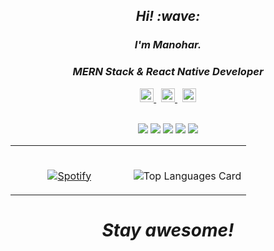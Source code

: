 
<h2 align='center'> <i>Hi! :wave:</i></h2>
<h3 align='center'><i>I'm Manohar.
</i></h3>
<h3 align='center'><i>
MERN Stack & React Native Developer
</i>
  </h3>

<div align='center' >
<div align='center' >

<a href="https://twitter.com/manoharglm">
  <img  alt="Manohar's Twitter | Twitter" width="22px" src="https://cdn.jsdelivr.net/npm/simple-icons@v3/icons/twitter.svg" />
</a>
&nbsp;
<a href="https://www.linkedin.com/in/manoharglm/">
  <img alt="Manohar's LinkdeIN" width="22px" src="https://cdn.jsdelivr.net/npm/simple-icons@v3/icons/linkedin.svg" />
</a>
&nbsp;
<a href="https://www.hackerrank.com/manoharglm">
  <img alt="Manohar's hackerrank" width="22px" src="https://cdn.jsdelivr.net/npm/simple-icons@v3/icons/hackerrank.svg" />
</a>
</div>

<br />

![](https://img.shields.io/badge/Code-Node.js-informational?style=flat&logo=Node.js&logoColor=white&color=2bbc8a)
![](https://img.shields.io/badge/Code-React-informational?style=flat&logo=React&logoColor=white&color=2bbc8a)
![](https://img.shields.io/badge/OS-Mac-informational?style=flat&logo=apple&logoColor=white&color=2bbc8a)
![](https://img.shields.io/badge/Editor-VScode-informational?style=flat&logo=visual-studio-code&logoColor=white&color=2bbc8a)
![](https://img.shields.io/badge/Shell-Bash-informational?style=flat&logo=gnu-bash&logoColor=white&color=2bbc8a)


<table width="100%"> 
  <tr>
  <td width="50%" align='center'>
      
&nbsp; <br> [![Spotify](https://thecodeabides.vercel.app/api/spotify)](https://open.spotify.com/user/64xalnvo3z5g21vuu53yyoy32)


  </td>
  <td width="50%" align='center'>

&nbsp; <br> ![Top Languages Card](https://readme-stats-cfgj2cxdy.vercel.app/api/top-langs/?username=manoharglm&layout=compact)

  </td>
  </table>


</div>

<h1 align='center'><i>Stay awesome!</i></h1>

